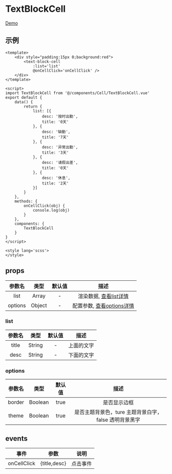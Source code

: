 # TextBlockCell
[Demo](http://watasi.gitee.io/infozx_api/dist/#/textBlockCell)

## 示例
``` vue{10}
<template>
	<div style="padding:15px 0;background:red">
		<text-block-cell
			:list='list'
			@onCellClick='onCellClick' />
	</div>
</template>

<script>
import TextBlockCell from '@/components/Cell/TextBlockCell.vue'
export default {
	data() {
		return {
			list: [{
				desc: '按时出勤',
				title: '0天'
			}, {
				desc: '缺勤',
				title: '7天'
			}, {
				desc: '异常出勤',
				title: '3天'
			}, {
				desc: '请假出差',
				title: '0天'
			}, {
				desc: '休息',
				title: '2天'
			}]
		}
	},
	methods: {
		onCellClick(obj) {
			console.log(obj)
		}
	},
	components: {
		TextBlockCell
	}
}
</script>

<style lang='scss'>
</style>
```

## props
|参数名|类型|默认值|描述|
|:---:|:---:|:---:|:---:|
|list|Array|-|渲染数据, [查看list详情](#list)|
|options|Object|-|配置参数, [查看options详情](#options)|

### list
|参数名|类型|默认值|描述|
|:---:|:---:|:---:|:---:|
|title|String|-|上面的文字|
|desc|String|-|下面的文字|

### options
|参数名|类型|默认值|描述|
|:---:|:---:|:---:|:---:|
|border|Boolean|true|是否显示边框|
|theme|Boolean|true|是否主题背景色，ture 主题背景白字，false 透明背景黑字|

## events
|事件|参数|说明|
|:---:|:---:|:---:|
|onCellClick|{title,desc}|点击事件|